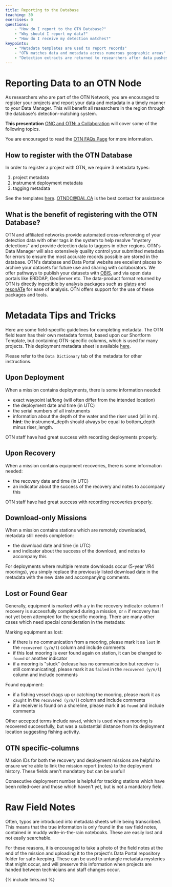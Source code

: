 ```yaml
---
title: Reporting to the Database
teaching: 30
exercises: 0
questions:
    - "How do I report to the OTN Database?"
    - "Why should I report my data?"
    - "How do I receive my detection matches?"
keypoints:
    - "Metadata templates are used to report records"
    - "OTN matches data and metadata across numerous geographic areas"
    - "Detection extracts are returned to researchers after data pushes"
---
```

# Reporting Data to an OTN Node

As researchers who are part of the OTN Network, you are encouraged to register your projects and report your data and metadata in a timely manner to your Data Manager. This will benefit all researchers in the region through the database's detection-matching system.

**This presentation** [ONC and OTN: a Collaboration](../files/ONC_workshop_2022_04.pptx) will cover some of the following topics.

You are encouraged to read the [OTN FAQs Page](https://members.oceantrack.org/faq) for more information.

## How to register with the OTN Database

In order to register a project with OTN, we require 3 metadata types:
1. project metadata
2. instrument deployment metadata
3. tagging metadata

See the templates [here](https://members.oceantrack.org/data/data-collection).  OTNDC@DAL.CA is the best contact for assistance

## What is the benefit of registering with the OTN Database?

OTN and affiliated networks provide automated cross-referencing of your detection data with other tags in the system to help resolve "mystery detections" and provide detection data to taggers in other regions. OTN's Data Manager will also extensively quality control your submitted metadata for errors to ensure the most accurate records possible are stored in the database. OTN's database and Data Portal website are excellent places to archive your datasets for future use and sharing with collaborators. We offer pathways to publish your datasets with [OBIS](https://obis.org/), and via open data portals like ERDDAP, GeoServer etc. The data-product format returned by OTN is directly ingestible by analysis packages such as [glatos](https://github.com/ocean-tracking-network/glatos) and [resonATe](https://gitlab.oceantrack.org/otndc/resonate) for ease of analysis. OTN offers support for the use of these packages and tools.

# Metadata Tips and Tricks

Here are some field-specific guidelines for completing metadata. The OTN field team has their own metadata format, based upon our Shortform Template, but containing OTN-specific columns, which is used for many projects. This deployment metadata sheet is available [here](https://gitlab.oceantrack.org/otnfield/OTN_Field_Ops/-/wikis/Metadata%20Templates).

Please refer to the `Data Dictionary` tab of the metadata for other instructions.

## Upon Deployment

When a mission contains deployments, there is some information needed:
- exact waypoint lat/long (will often differ from the intended location)
- the deployment date and time (in UTC)
- the serial numbers of all instruments
- information about the depth of the water and the riser used (all in m). **hint**: the instrument_depth should always be equal to bottom_depth minus riser_length.

OTN staff have had great success with recording deployments properly.

## Upon Recovery

When a mission contains equipment recoveries, there is some information needed:
- the recovery date and time (in UTC)
- an indicator about the success of the recovery and notes to accompany this

OTN staff have had great success with recording recoveries properly.

## Download-only Missions

When a mission contains stations which are remotely downloaded, metadata still needs completion:
- the download date and time (in UTC)
- and indicator about the success of the download, and notes to accompany this

For deployments where multiple remote downloads occur (5-year VR4 moorings), you simply replace the previously listed download date in the metadata with the new date and accompanying comments.

## Lost or Found Gear

Generally, equipment is marked with a `y` in the recovery indicator column if recovery is successfully completed during a mission, or `n` if recovery has not yet been attempted for the specific mooring. There are many other cases which need special consideration in the metadata:

Marking equipment as lost:
- if there is no communication from a mooring, please mark it as `lost` in the `recovered (y/n/l`) column and include comments
- if this lost mooring is ever found again on station, it can be changed to `found` or another indicator
- if a mooring is "stuck" (release has no communication but receiver is still communicating), please mark it as `failed` in the `recovered (y/n/l`) column and include comments

Found equipment:
- if a fishing vessel drags up or catching the mooring, please mark it as `caught` in the `recovered (y/n/l`) column and include comments 
- if a receiver is found on a shoreline, please mark it as `found` and include comments 

Other accepted terms include `moved`, which is used when a mooring is recovered successfully, but was a substantial distance from its deployment location suggesting fishing activity.

## OTN specific-columns

Mission IDs for both the recovery and deployment missions are helpful to ensure we're able to link the mission report (notes) to the deployment history. These fields aren't mandatory but can be useful!

Consecutive deployment number is helpful for tracking stations which have been rolled-over and those which haven't yet, but is not a mandatory field.

# Raw Field Notes

Often, typos are introduced into metadata sheets while being transcribed. This means that the true information is only found in the raw field notes, contained in muddy write-in-the-rain notebooks. These are easily lost and not easily searchable.

For these reasons, it is encouraged to take a photo of the field notes at the end of the mission and uploading it to the project's Data Portal repository folder for safe-keeping. These can be used to untangle metadata mysteries that might occur, and will preserve this information when projects are handed between technicians and staff changes occur.



{% include links.md %}
